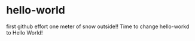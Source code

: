 # hello-world
first github effort
one meter of snow outside!! Time to change hello-workd to Hello World!

